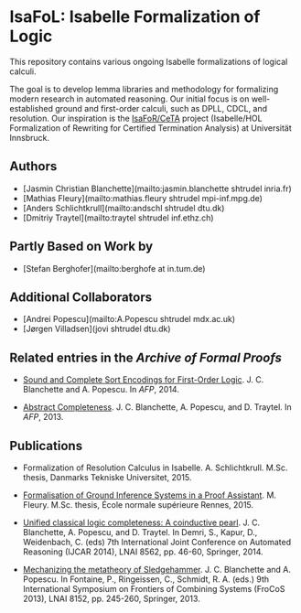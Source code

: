 # IsaFoL: Isabelle Formalization of Logic #

This repository contains various ongoing Isabelle formalizations of logical
calculi.

The goal is to develop lemma libraries and methodology for formalizing modern
research in automated reasoning. Our initial focus is on well-established
ground and first-order calculi, such as DPLL, CDCL, and resolution. Our
inspiration is the [IsaFoR/CeTA](http://cl-informatik.uibk.ac.at/software/ceta/)
project (Isabelle/HOL Formalization of Rewriting for Certified Termination
Analysis) at Universität Innsbruck.

## Authors ##

* [Jasmin Christian Blanchette](mailto:jasmin.blanchette shtrudel inria.fr)
* [Mathias Fleury](mailto:mathias.fleury shtrudel mpi-inf.mpg.de)
* [Anders Schlichtkrull](mailto:andschl shtrudel dtu.dk)
* [Dmitriy Traytel](mailto:traytel shtrudel inf.ethz.ch)

## Partly Based on Work by ##

* [Stefan Berghofer](mailto:berghofe at in.tum.de)

## Additional Collaborators ##

* [Andrei Popescu](mailto:A.Popescu shtrudel mdx.ac.uk)
* [Jørgen Villadsen](jovi shtrudel dtu.dk)

## Related entries in the _Archive of Formal Proofs_ ##

* [Sound and Complete Sort Encodings for First-Order Logic](http://afp.sourceforge.net/entries/Sort_Encodings.shtml).
  J. C. Blanchette and A. Popescu. In _AFP_, 2014.

* [Abstract Completeness](http://afp.sourceforge.net/entries/Abstract_Completeness.shtml).
  J. C. Blanchette, A. Popescu, and D. Traytel. In _AFP_, 2013.

## Publications ##

* Formalization of Resolution Calculus in Isabelle.
  A. Schlichtkrull.
  M.Sc. thesis, Danmarks Tekniske Universitet, 2015.

* [Formalisation of Ground Inference Systems in a Proof Assistant](https://bitbucket.org/zmaths/formalisation-of-ground-inference-systems-in-a-proof-assistant).
  M. Fleury.
  M.Sc. thesis, École normale supérieure Rennes, 2015.

* [Unified classical logic completeness: A coinductive pearl](http://www.loria.fr/~jablanch/compl.pdf).
  J. C. Blanchette, A. Popescu, and D. Traytel.
  In Demri, S., Kapur, D., Weidenbach, C. (eds) 7th International Joint
  Conference on Automated Reasoning (IJCAR 2014), LNAI 8562, pp. 46-60,
  Springer, 2014.

* [Mechanizing the metatheory of Sledgehammer](http://www.loria.fr/~jablanch/self.pdf).
  J. C. Blanchette and A. Popescu.
  In Fontaine, P., Ringeissen, C., Schmidt, R. A. (eds.) 9th International
  Symposium on Frontiers of Combining Systems (FroCoS 2013), LNAI 8152,
  pp. 245-260, Springer, 2013.
